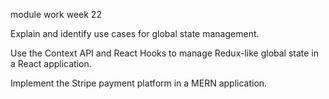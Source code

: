 module work week 22

Explain and identify use cases for global state management.

Use the Context API and React Hooks to manage Redux-like global state in a React application.

Implement the Stripe payment platform in a MERN application.